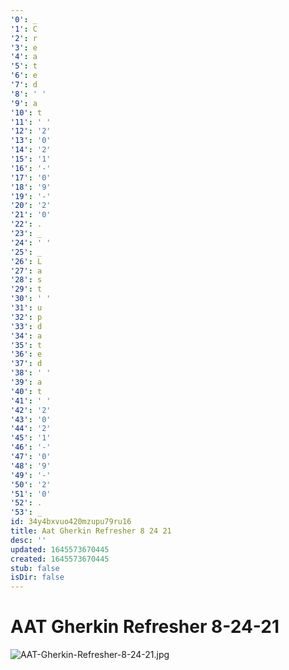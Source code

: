```yaml
---
'0': _
'1': C
'2': r
'3': e
'4': a
'5': t
'6': e
'7': d
'8': ' '
'9': a
'10': t
'11': ' '
'12': '2'
'13': '0'
'14': '2'
'15': '1'
'16': '-'
'17': '0'
'18': '9'
'19': '-'
'20': '2'
'21': '0'
'22': .
'23': _
'24': ' '
'25': _
'26': L
'27': a
'28': s
'29': t
'30': ' '
'31': u
'32': p
'33': d
'34': a
'35': t
'36': e
'37': d
'38': ' '
'39': a
'40': t
'41': ' '
'42': '2'
'43': '0'
'44': '2'
'45': '1'
'46': '-'
'47': '0'
'48': '9'
'49': '-'
'50': '2'
'51': '0'
'52': .
'53': _
id: 34y4bxvuo420mzupu79ru16
title: Aat Gherkin Refresher 8 24 21
desc: ''
updated: 1645573670445
created: 1645573670445
stub: false
isDir: false
---
```


# AAT Gherkin Refresher 8-24-21


![AAT-Gherkin-Refresher-8-24-21.jpg](/assets/aat-gherkin-refresher-8-24-21-4aicnarub1f8.jpg)

